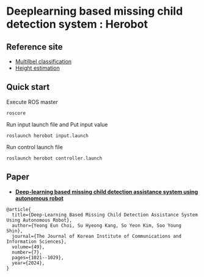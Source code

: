 # Deeplearning based missing child detection system : Herobot

## Reference site

- [Multilbel classification](https://debuggercafe.com/multi-label-image-classification-with-pytorch-and-deep-learning/)
- [Height estimation](https://github.com/IntelRealSense/librealsense/blob/master/wrappers/tensorflow/example2%20-%20person%20height.py)


## Quick start

Execute ROS master 

```
roscore
```

Run input launch file and Put input value

```
roslaunch herobot input.launch
```


Run control launch file

```
roslaunch herobot controller.launch 
```

## Paper

- [__Deep-learning based missing child detection assistance system using autonomous robot__](https://journal.kics.or.kr/digital-library/99400)

```
@article{
  title={Deep-Learning Based Missing Child Detection Assistance System Using Autonomous Robot},
  author={Yeong Eun Choi, Su Hyeong Kang, So Yeon Kim, Soo Young Shin},
  journal={The Journal of Korean Institute of Communications and Information Sciences},
  volume={49},
  number={7},
  pages={1021--1029},
  year={2024},
}
```
